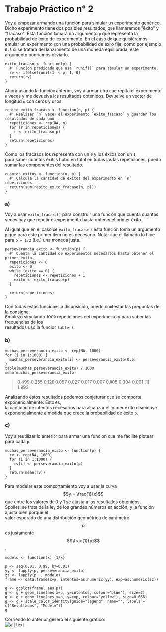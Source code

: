 # Trabajo Práctico n° 2

Voy a empezar armando una función para simular un experimento genérico. Dicho experimento
tiene dos posibles resultados, que llamaremos "éxito" y "fracaso". Esta función tomará
un argumento `p` que representa la probabilidad de éxito del experimento. En el caso de que
quisiéramos emular un experimento con una probabilidad de éxito fija, como por ejemplo `0.5` 
si se tratara del lanzamiento de una moneda equilibrada, este argumento podríamos obviarlo.

```
exito_fracaso <- function(p) {
  #' Funcion predicado que usa `runif()` para simular un experimento.
  rv <- ifelse(runif(1) < p, 1, 0)
  return(rv)
}
```

Ahora usando la función anterior, voy a armar otra que repita el experimento `n` veces
y me devuelva los resultados obtenidos. Devuelve un vector de longitud `n` con ceros y unos.

```
repito_exito_fracaso <- function(n, p) {
  #' Realizar `n` veces el experimento `exito_fracaso` y guardar los resultados de cada uno.
  repeticiones <- rep(NA, n)
  for (r in repeticiones) {
    r <- exito_fracaso(p)
  }
  return(repeticiones)
}
```

Como los fracasos los representa con un `0` y los éxitos con un `1`,  
para saber cuantos éxitos hubo en total en todas las las repeticiones, 
puedo sumar las componentes del resultado.
```
cuantos_exitos <- function(n, p) {
  #' Calcula la cantidad de exitos del experimento en `n` repeticiones.
  return(sum(repito_exito_fracaso(n, p)))
}
```

### a)
Voy a usar `exito_fracaso()` para construir una función que cuenta cuantas veces hay que
repetir el experimento hasta obtener el primer éxito.

Al igual que en el caso de `exito_fracaso()` esta función toma un argumento `p` que para este 
primer ítem no es necesario. Notar que el llamado lo hice para `p = 1/2` (i.e.) una moneda justa.

```
perseverancia_exito <- function(p) {
  #' Cuenta la cantidad de experimentos necesarios hasta obtener el primer éxito.
  repeticiones <- 0
  exito <- 0
  while (exito == 0) {
    repeticiones <- repeticiones + 1
    exito <- exito_fracaso(p)
  }
  
  return(repeticiones)
}
```

Con todas estas funciones a disposición, puedo contestar las preguntas de la consigna.  
Empiezo simulando 1000 repeticiones del experimento y para saber las frecuencias de los  
resultados uso la funcion `table()`.  

### b)

```
muchas_perseverancia_exito <- rep(NA, 1000)
for (i in 1:1000) {
  muchas_perseverancia_exito[i] <- perseverancia_exito(0.5)
}
table(muchas_perseverancia_exito) / 1000
mean(muchas_perseverancia_exito)
```

> 0.499 0.255 0.128 0.057 0.027 0.017 0.007 0.005 0.004 0.001 
> [1] 1.993

Analizando estos resultados podemos conjeturar que se comporta exponencialmente. Esto es,  
la cantidad de intentos necesarios para alcanzar el primer éxito disminuye exponencialmente
a medida que crece la probabilidad de éxito `p`.

### c)

Voy a reutilizar lo anterior para armar una funcion que me facilite plotear para cada `p`.

```
muchas_perseverancia_exito <- function(p) {
  rv <- rep(NA, 1000)
  for (i in 1:1000) {
    rv[i] <- perseverancia_exito(p)
  }
  return(mean(rv))
}
```

Para modelar este comportamiento voy a usar la curva $$y = \frac{1}{x}$$ que entre los valores de 0 y 1
se ajusta a los resultados obtenidos.  
Spoiler: se trata de la ley de los grandes números en acción, y la función ajusta bien porque el  
valor esperado de una distribución geométrica de parámetro $$p$$ es justamente $$\frac{1}{p}$$.

```
modelo <- function(x) {1/x}

p <- seq(0.01, 0.99, by=0.01)
yy <- lapply(p, perseverancia_exito)
zz <- lapply(p  , modelo)
frame <- data.frame(x=p, intentos=as.numeric(yy), exp=as.numeric(zz))

g <- ggplot(frame, aes(p))
g <- g + geom_line(aes(x=p, y=intentos, colour="blue"), size=2)
g <- g + geom_line(aes(x=p, y=exp, colour="yellow"), size=0.666)
g <- g + scale_color_identity(guide="legend", name="", labels = c("Resultados", "Modelo"))
g
```

Corriendo lo anterior genero el siguiente gráfico:  
![alt text](https://drive.google.com/uc?id=1-obV0YfEbZEMCqsISXpfXSEwGufYAsQw)
